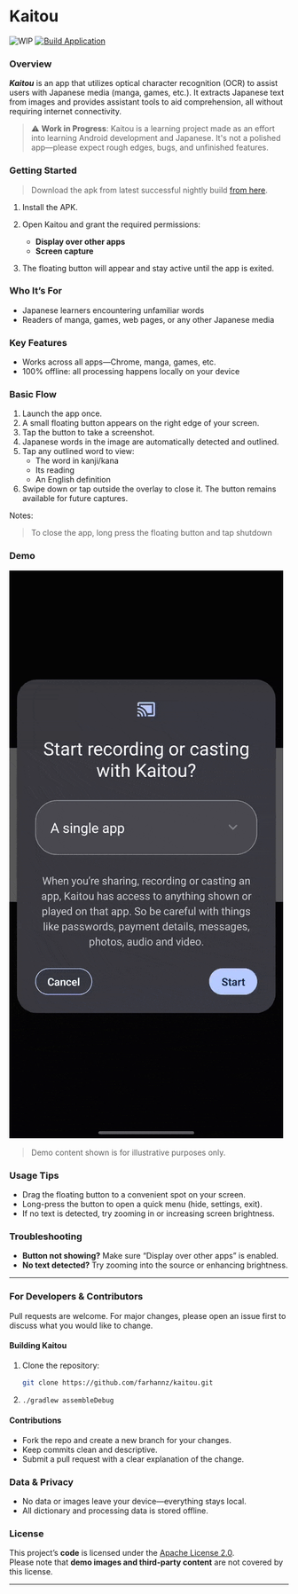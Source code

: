 # Kaitou

![WIP](https://img.shields.io/badge/status-WIP-orange)
[![Build Application](https://github.com/farhannz/Kaitou/actions/workflows/build-ci.yml/badge.svg?branch=nightly)](https://github.com/farhannz/Kaitou/actions/workflows/build-ci.yml)

### Overview

***Kaitou*** is an app that utilizes optical character recognition (OCR) to assist users with Japanese media (manga,
games, etc.). It
extracts Japanese text from images and provides assistant tools to aid comprehension, all without requiring internet
connectivity.

> ⚠️ **Work in Progress**: Kaitou is a learning project made as an effort into learning Android development and
> Japanese.
> It's not a polished app—please expect rough edges, bugs, and unfinished features.

### Getting Started

> Download the apk from latest successful nightly
> build [from here](https://github.com/farhannz/Kaitou/releases/download/nightly-release/kaitou-release-nightly.apk).

1. Install the APK.
2. Open Kaitou and grant the required permissions:

    * **Display over other apps**
    * **Screen capture**
3. The floating button will appear and stay active until the app is exited.

### Who It’s For

* Japanese learners encountering unfamiliar words
* Readers of manga, games, web pages, or any other Japanese media

### Key Features

* Works across all apps—Chrome, manga, games, etc.
* 100% offline: all processing happens locally on your device

### Basic Flow

1. Launch the app once.
2. A small floating button appears on the right edge of your screen.
3. Tap the button to take a screenshot.
4. Japanese words in the image are automatically detected and outlined.
5. Tap any outlined word to view:
    * The word in kanji/kana
    * Its reading
    * An English definition
6. Swipe down or tap outside the overlay to close it. The button remains available for future captures.

Notes:
> To close the app, long press the floating button and tap shutdown

### Demo

![demo.gif](docs/demo.gif)
> Demo content shown is for illustrative purposes only.

### Usage Tips

* Drag the floating button to a convenient spot on your screen.
* Long-press the button to open a quick menu (hide, settings, exit).
* If no text is detected, try zooming in or increasing screen brightness.

### Troubleshooting

* **Button not showing?** Make sure “Display over other apps” is enabled.
* **No text detected?** Try zooming into the source or enhancing brightness.

---

### For Developers & Contributors

Pull requests are welcome. For major changes, please open an issue first to discuss what you would like to change.

#### Building Kaitou

1. Clone the repository:

   ```bash
   git clone https://github.com/farhannz/kaitou.git
   ```

2. ```bash
   ./gradlew assembleDebug
   ```

#### Contributions

* Fork the repo and create a new branch for your changes.
* Keep commits clean and descriptive.
* Submit a pull request with a clear explanation of the change.

### Data & Privacy

* No data or images leave your device—everything stays local.
* All dictionary and processing data is stored offline.

### License

This project’s **code** is licensed under the [Apache License 2.0](LICENSE).  
Please note that **demo images and third-party content** are not covered by this license.

---